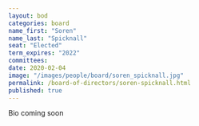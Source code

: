 ```yaml
---
layout: bod
categories: board
name_first: "Soren"
name_last: "Spicknall"
seat: "Elected"
term_expires: "2022"
committees:
date: 2020-02-04
image: "/images/people/board/soren_spicknall.jpg"
permalink: /board-of-directors/soren-spicknall.html
published: true
---
```


Bio coming soon